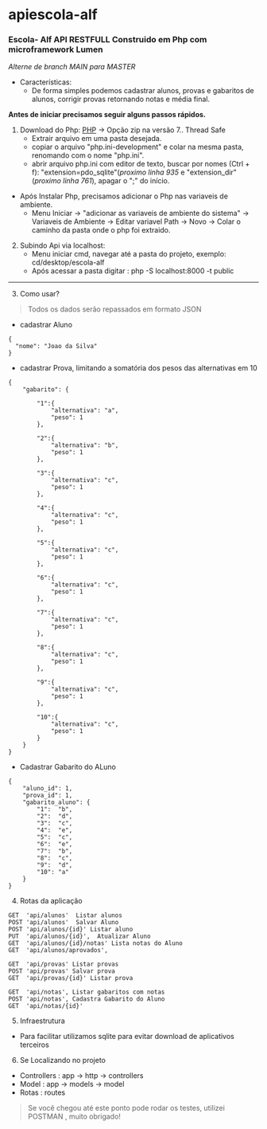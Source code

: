 # apiescola-alf
### Escola- Alf API RESTFULL Construido em Php com microframework Lumen

*Alterne de branch MAIN para MASTER*

- Características:
  - De forma simples podemos cadastrar alunos, provas e gabaritos de alunos, corrigir provas retornando notas e média final.

**Antes de iniciar precisamos seguir alguns passos rápidos.** 

1. Download do Php: [PHP](https://windows.php.net/download#php-7.4) -> Opção zip na versão 7.. Thread Safe
   - Extrair arquivo em uma pasta desejada.
   - copiar o arquivo "php.ini-development" e colar na mesma pasta, renomando com o nome "php.ini".
   - abrir arquivo php.ini com editor de texto, buscar por nomes (Ctrl + f): "extension=pdo_sqlite"(*proximo linha 935*  e "extension_dir"(*proximo linha 761*), apagar o ";" do início.

- Após Instalar Php, precisamos adicionar o Php nas variaveis de ambiente.
  - Menu Iniciar -> "adicionar as variaveis de ambiente do sistema" -> Variaveis de Ambiente -> Editar variavel Path -> Novo -> Colar o caminho da pasta onde o php foi extraido. 

2. Subindo Api via localhost:
   - Menu iniciar cmd, navegar até a pasta do projeto, exemplo: cd/desktop/escola-alf
   - Após acessar a pasta digitar : php -S localhost:8000 -t public

-------------------------------------------------------------------------------------

3. Como usar?
>Todos os dados serão repassados em formato JSON

- cadastrar Aluno
```
{
  "nome": "Joao da Silva"
}
```

- cadastrar Prova, limitando a somatória dos pesos das alternativas em 10
```
{
    "gabarito": {
   
        "1":{
            "alternativa": "a",
            "peso": 1
        },

        "2":{
            "alternativa": "b",
            "peso": 1
        },

        "3":{
            "alternativa": "c",
            "peso": 1
        },

        "4":{
            "alternativa": "c",
            "peso": 1
        },

        "5":{
            "alternativa": "c",
            "peso": 1
        },

        "6":{
            "alternativa": "c",
            "peso": 1
        },

        "7":{
            "alternativa": "c",
            "peso": 1
        },

        "8":{
            "alternativa": "c",
            "peso": 1
        },

        "9":{
            "alternativa": "c",
            "peso": 1
        },

        "10":{
            "alternativa": "c",
            "peso": 1
        }
    }
}
```

- Cadastrar Gabarito do ALuno
```
{
    "aluno_id": 1,
    "prova_id": 1,
    "gabarito_aluno": {    
        "1":  "b",    
        "2":  "d",
        "3":  "c",
        "4":  "e",
        "5":  "c",
        "6":  "e",
        "7":  "b",
        "8":  "c",  
        "9":  "d",
        "10": "a"
    }
}
```
4. Rotas da aplicação
```
GET  'api/alunos'  Listar alunos
POST 'api/alunos'  Salvar Aluno
POST 'api/alunos/{id}' Listar aluno
PUT  'api/alunos/{id}',  Atualizar Aluno
GET  'api/alunos/{id}/notas' Lista notas do Aluno
GET  'api/alunos/aprovados', 

GET  'api/provas' Listar provas
POST 'api/provas' Salvar prova
GET  'api/provas/{id}' Listar prova

GET  'api/notas', Listar gabaritos com notas
POST 'api/notas', Cadastra Gabarito do Aluno
GET  'api/notas/{id}' 
```

5. Infraestrutura
- Para facilitar utilizamos sqlite para evitar download de aplicativos terceiros

6. Se Localizando no projeto
 - Controllers : app -> http -> controllers
 - Model : app -> models -> model
 - Rotas : routes
 
> Se você chegou até este ponto pode rodar os testes, utilizei POSTMAN , muito obrigado!




